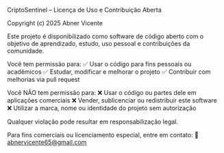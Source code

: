 CriptoSentinel – Licença de Uso e Contribuição Aberta

Copyright (c) 2025 Abner Vicente

Este projeto é disponibilizado como software de código aberto com o objetivo de aprendizado, estudo, uso pessoal e contribuições da comunidade.

Você tem permissão para:
✅ Usar o código para fins pessoais ou acadêmicos
✅ Estudar, modificar e melhorar o projeto
✅ Contribuir com melhorias via pull request

Você NÃO tem permissão para:
❌ Usar o código ou partes dele em aplicações comerciais
❌ Vender, sublicenciar ou redistribuir este software
❌ Utilizar a marca, nome ou identidade do projeto sem autorização

Qualquer violação pode resultar em responsabilização legal.

Para fins comerciais ou licenciamento especial, entre em contato:
📧 abnervicente65@gmail.com
